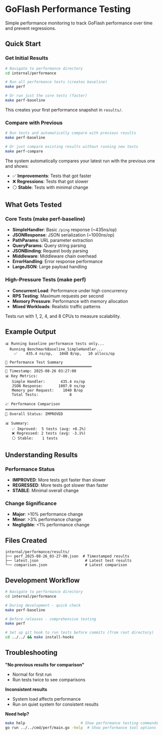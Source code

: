 # GoFlash Performance Testing

Simple performance monitoring to track GoFlash performance over time and prevent regressions.

## Quick Start

### Get Initial Results

```bash
# Navigate to performance directory
cd internal/performance

# Run all performance tests (creates baseline)
make perf

# Or run just the core tests (faster)
make perf-baseline
```

This creates your first performance snapshot in `results/`.

### Compare with Previous

```bash
# Run tests and automatically compare with previous results
make perf-baseline

# Or just compare existing results without running new tests
make perf-compare
```

The system automatically compares your latest run with the previous one and shows:

- ✅ **Improvements**: Tests that got faster
- ❌ **Regressions**: Tests that got slower  
- ⚪ **Stable**: Tests with minimal change

## What Gets Tested

### Core Tests (make perf-baseline)

- **SimpleHandler**: Basic `/ping` response (~435ns/op)
- **JSONResponse**: JSON serialization (~1000ns/op)
- **PathParams**: URL parameter extraction  
- **QueryParams**: Query string parsing
- **JSONBinding**: Request body parsing
- **Middleware**: Middleware chain overhead
- **ErrorHandling**: Error response performance
- **LargeJSON**: Large payload handling

### High-Pressure Tests (make perf)

- **Concurrent Load**: Performance under high concurrency
- **RPS Testing**: Maximum requests per second
- **Memory Pressure**: Performance with memory allocation
- **Mixed Workloads**: Realistic traffic patterns

Tests run with 1, 2, 4, and 8 CPUs to measure scalability.

## Example Output

```
📊 Running baseline performance tests only...
  Running BenchmarkBaseline_SimpleHandler...
    ✅    435.4 ns/op,   1040 B/op,   10 allocs/op

🚀 Performance Test Summary
═══════════════════════════════════════
📅 Timestamp: 2025-08-26 03:27:00
📊 Key Metrics:
   Simple Handler:       435.4 ns/op
   JSON Response:       1007.0 ns/op
   Memory per Request:    1040 B/op
   Total Tests:              8

📈 Performance Comparison
═══════════════════════════════════════
🎯 Overall Status: IMPROVED

📊 Summary:
   ✅ Improved:  5 tests (avg: +8.2%)
   ❌ Regressed: 2 tests (avg: -3.1%)
   ⚪ Stable:    1 tests
```

## Understanding Results

### Performance Status

- **IMPROVED**: More tests got faster than slower
- **REGRESSED**: More tests got slower than faster  
- **STABLE**: Minimal overall change

### Change Significance

- **Major**: >10% performance change
- **Minor**: >3% performance change
- **Negligible**: <1% performance change

## Files Created

```
internal/performance/results/
├── perf_2025-08-26_03-27-00.json  # Timestamped results
├── latest.json                     # Latest test results
└── comparison.json                 # Latest comparison
```

## Development Workflow

```bash
# Navigate to performance directory
cd internal/performance

# During development - quick check
make perf-baseline

# Before releases - comprehensive testing
make perf

# Set up git hook to run tests before commits (from root directory)
cd ../../ && make install-hooks
```

## Troubleshooting

**"No previous results for comparison"**

- Normal for first run
- Run tests twice to see comparisons

**Inconsistent results**

- System load affects performance
- Run on quiet system for consistent results

**Need help?**

```bash
make help                         # Show performance testing commands
go run ../../cmd/perf/main.go -help  # Show performance tool options
```
